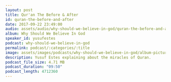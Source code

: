 ```yaml
---
layout: post
title: Qur'an The Before & After
id: quran-the-before-and-after
date: 2017-09-22 23:49:00
audio: assets/audio/why-should-we-believe-in-god/quran-the-before-and-after.mp3
album: Why Should We Believe In God
speaker_id: yusufestes
podcast: why-should-we-believe-in-god
permalink: podcast/:categories/:title
image: assets/images/podcasts/why-should-we-believe-in-god/album-picture-small.jpg
description: Yusuf Estes explaining about the miracles of Quran.
podcast_file_size: 4.71 MB
podcast_duration: "09:50"
podcast_length: 4712360
---
```

